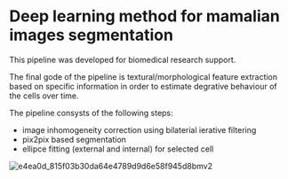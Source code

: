 # Deep learning method for mamalian images segmentation


This pipeline was developed for biomedical research support.

The final gode of the pipeline is textural/morphological feature extraction based on specific information in order to estimate degrative behaviour of the cells over time. 

The pipeline consysts of the following steps:
- image inhomogeneity correction using bilaterial ierative filtering
- pix2pix based segmentation
- ellipce fitting (external and internal) for selected cell

![e4ea0d_815f03b30da64e4789d9d6e58f945d8bmv2](https://github.com/user-attachments/assets/a568e705-6bce-4368-b4f7-19d9b351954b)


